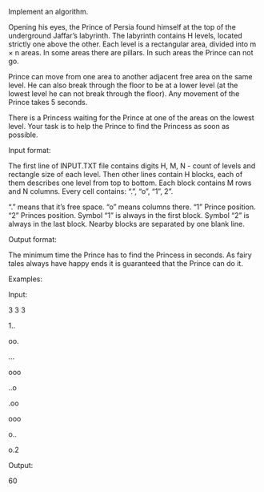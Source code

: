 Implement an algorithm. 

Opening his eyes, the Prince of Persia found himself at the top of the underground Jaffar’s labyrinth. The labyrinth contains H levels, located strictly one above the other. Each level is a rectangular area, divided into m × n areas. In some areas there are pillars. In such areas the Prince can not go.

Prince can move from one area to another adjacent free area on the same level. He can also break through the floor to be at a lower level (at the lowest level he can not break through the floor). Any movement of the Prince takes 5 seconds.

There is a Princess waiting for the Prince at one of the areas on the lowest level. Your task is to help the Prince to find the Princess as soon as possible.

Input format:

The first line of INPUT.TXT file contains digits H, M, N - count of levels and rectangle size of each level. Then other lines contain H blocks, each of them describes one level from top to bottom. Each block contains M rows and N columns. Every cell contains: “.”, “o”, “1”, 2”.

“.” means that it’s free space.
“o” means columns there.
“1” Prince position.
“2” Princes position.
Symbol “1” is always in the first block. Symbol “2” is always in the last block. Nearby blocks are separated by one blank line.



Output format:

The minimum time the Prince has to find the Princess in seconds. As fairy tales always have happy ends it is guaranteed that the Prince can do it.





Examples:

 

Input:

3 3 3

 

1..

oo.

...

 

ooo

..o

.oo

 

ooo

o..

o.2

 

Output:

60 


